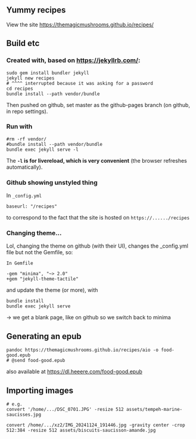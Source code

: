 <!-- styling, just for a better local live preview -->
<link rel="stylesheet" href="https://unpkg.com/picnic">
<style>body { margin: 2em; }</style>

## Yummy recipes

View the site <https://themagicmushrooms.github.io/recipes/>

## Build etc

### Created with, based on <https://jekyllrb.com/>:

~~~
sudo gem install bundler jekyll
jekyll new recipes
# ^^^^ interrupted because it was asking for a password
cd recipes
bundle install --path vendor/bundle
~~~

Then pushed on github, set master as the github-pages branch (on github, in repo settings).

### Run with

~~~
#rm -rf vendor/
#bundle install --path vendor/bundle
bundle exec jekyll serve -l
~~~

The **`-l` is for livereload, which is very convenient** (the browser refreshes automatically).

### Github showing unstyled thing

In `_config.yml`

~~~
baseurl: "/recipes"
~~~
to correspond to the fact that the site is hosted on `https://....../recipes`

### Changing theme...

Lol, changing the theme on github (with their UI), changes the _config.yml file but not the Gemfile, so:

~~~
In Gemfile

-gem "minima", "~> 2.0"
+gem "jekyll-theme-tactile"
~~~

and update the theme (or more), with

~~~
bundle install
bundle exec jekyll serve
~~~

-> we get a blank page, like on github
so we switch back to minima


## Generating an epub

~~~
pandoc https://themagicmushrooms.github.io/recipes/aio -o food-good.epub
# @send food-good.epub
~~~

also available at https://dl.heeere.com/food-good.epub


## Importing images

~~~
# e.g.
convert '/home/.../DSC_0701.JPG' -resize 512 assets/tempeh-marine-saucisses.jpg

convert /home/.../xz2/IMG_20241124_191446.jpg -gravity center -crop 512:384 -resize 512 assets/biscuits-saucisson-amande.jpg

~~~


